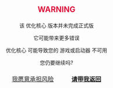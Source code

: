 ## <p align="center"><font color='DC143C'>WARNING</font></p>

<p align="center">该 优化核心 版本并未完成正式版</p>
<p align="center">它可能带来更多错误</p>
<p align="center">优化核心 可能导致您的 游戏或启动器 不可用</p>
<p align="center">您仍要继续吗?</p>

### <p align="center">[<font color='#696969'>我愿意承担风险</font>](1.19.4.md)　　　[请带我返回](index_02.md)</p>